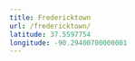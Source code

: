 ```yaml
---
title: Fredericktown
url: /fredericktown/
latitude: 37.5597754
longitude: -90.29400700000001
---
```

